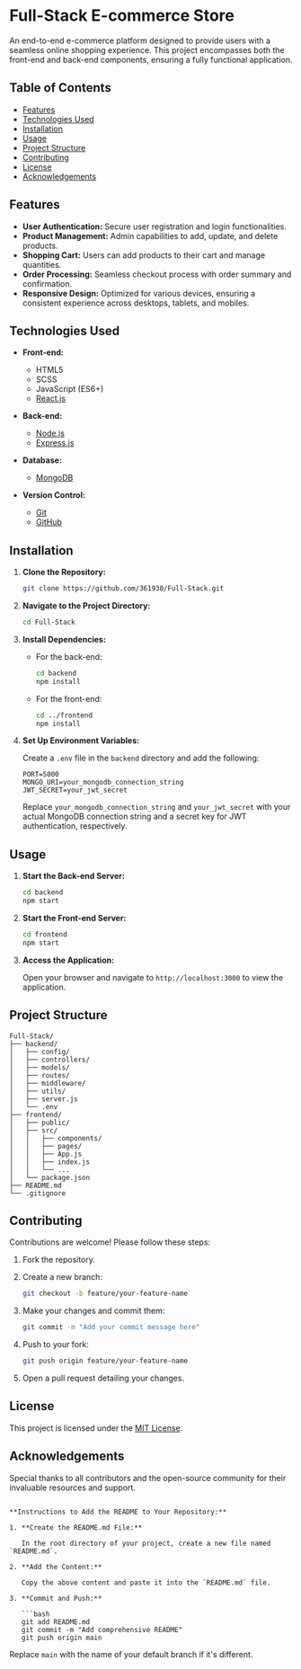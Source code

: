 # Full-Stack E-commerce Store

An end-to-end e-commerce platform designed to provide users with a seamless online shopping experience. This project encompasses both the front-end and back-end components, ensuring a fully functional application.

## Table of Contents

- [Features](#features)
- [Technologies Used](#technologies-used)
- [Installation](#installation)
- [Usage](#usage)
- [Project Structure](#project-structure)
- [Contributing](#contributing)
- [License](#license)
- [Acknowledgements](#acknowledgements)

## Features

- **User Authentication:** Secure user registration and login functionalities.
- **Product Management:** Admin capabilities to add, update, and delete products.
- **Shopping Cart:** Users can add products to their cart and manage quantities.
- **Order Processing:** Seamless checkout process with order summary and confirmation.
- **Responsive Design:** Optimized for various devices, ensuring a consistent experience across desktops, tablets, and mobiles.

## Technologies Used

- **Front-end:**
  - HTML5
  - SCSS
  - JavaScript (ES6+)
  - [React.js](https://reactjs.org/)

- **Back-end:**
  - [Node.js](https://nodejs.org/)
  - [Express.js](https://expressjs.com/)

- **Database:**
  - [MongoDB](https://www.mongodb.com/)

- **Version Control:**
  - [Git](https://git-scm.com/)
  - [GitHub](https://github.com/)

## Installation

1. **Clone the Repository:**

   ```bash
   git clone https://github.com/361930/Full-Stack.git
   ```

2. **Navigate to the Project Directory:**

   ```bash
   cd Full-Stack
   ```

3. **Install Dependencies:**

   - For the back-end:

     ```bash
     cd backend
     npm install
     ```

   - For the front-end:

     ```bash
     cd ../frontend
     npm install
     ```

4. **Set Up Environment Variables:**

   Create a `.env` file in the `backend` directory and add the following:

   ```env
   PORT=5000
   MONGO_URI=your_mongodb_connection_string
   JWT_SECRET=your_jwt_secret
   ```

   Replace `your_mongodb_connection_string` and `your_jwt_secret` with your actual MongoDB connection string and a secret key for JWT authentication, respectively.

## Usage

1. **Start the Back-end Server:**

   ```bash
   cd backend
   npm start
   ```

2. **Start the Front-end Server:**

   ```bash
   cd frontend
   npm start
   ```

3. **Access the Application:**

   Open your browser and navigate to `http://localhost:3000` to view the application.

## Project Structure

```
Full-Stack/
├── backend/
│   ├── config/
│   ├── controllers/
│   ├── models/
│   ├── routes/
│   ├── middleware/
│   ├── utils/
│   ├── server.js
│   └── .env
├── frontend/
│   ├── public/
│   ├── src/
│   │   ├── components/
│   │   ├── pages/
│   │   ├── App.js
│   │   ├── index.js
│   │   └── ...
│   └── package.json
├── README.md
└── .gitignore
```

## Contributing

Contributions are welcome! Please follow these steps:

1. Fork the repository.
2. Create a new branch:

   ```bash
   git checkout -b feature/your-feature-name
   ```

3. Make your changes and commit them:

   ```bash
   git commit -m "Add your commit message here"
   ```

4. Push to your fork:

   ```bash
   git push origin feature/your-feature-name
   ```

5. Open a pull request detailing your changes.

## License

This project is licensed under the [MIT License](LICENSE).

## Acknowledgements

Special thanks to all contributors and the open-source community for their invaluable resources and support.
```

**Instructions to Add the README to Your Repository:**

1. **Create the README.md File:**

   In the root directory of your project, create a new file named `README.md`.

2. **Add the Content:**

   Copy the above content and paste it into the `README.md` file.

3. **Commit and Push:**

   ```bash
   git add README.md
   git commit -m "Add comprehensive README"
   git push origin main
   ```

   Replace `main` with the name of your default branch if it's different.
